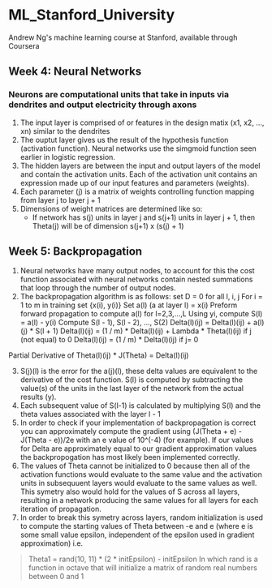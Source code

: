 # ML_Stanford_University
Andrew Ng's machine learning course at Stanford, available through Coursera

## Week 4: Neural Networks
### Neurons are computational units that take in inputs via dendrites and output electricity through axons
1. The input layer is comprised of or features in the design matix (x1, x2, ..., xn) similar to the dendrites
2. The ouptut layer gives us the result of the hypothesis function (activation function). Neural networks use the simgmoid function seen earlier in logistic regression.
3. The hidden layers are between the input and output layers of the model and contain the activation units. Each of the activation unit contains an expression made up of our input features and parameters (weights).
4. Each parameter (j) is a matrix of weights controlling function mapping from layer j to layer j + 1
5. Dimensions of weight matrices are determined like so:
	* If network has s(j) units in layer j and s(j+1) units in layer j + 1, then Theta(j) will be of dimension s(j+1) x (s(j) + 1)

## Week 5: Backpropagation
1. Neural networks have many output nodes, to account for this the cost function associated with neural networks contain nested summations that loop through the number of output nodes.
2. The backpropagation algorithm is as follows:
	set D = 0 for all l, i, j
	For i = 1 to m in training set {x(i), y(i)}
		Set a(l) (a at layer l) = x(i)
		Preform forward propagation to compute a(l) for l=2,3,...,L
		Using yi, compute S(l) = a(l) - y(i)
		Compute S(l - 1), S(l - 2), ..., S(2)
		Delta(l)(ij) = Delta(l)(ij) + a(l)(j) * S(l + 1)
	Delta(l)(ij) = (1 / m) * Delta(l)(ij) + Lambda * Theta(l)(ij) if j (not equal) to 0
	Delta(l)(ij) = (1 / m) * Delta(l)(ij) if j= 0

Partial Derivative of Theta(l)(ij) * J(Theta) = Delta(l)(ij)

3. S(j)(l) is the error for the a(j)(l), these delta values are equivalent to the derivative of the cost function. S(l) is computed by subtracting the value(s) of the units in the last layer of the network from the actual results (y).
4. Each subsequent value of S(l-1) is calculated by multiplying S(l) and the theta values associated with the layer l - 1
5. In order to check if your implementation of backpropagation is correct you can approximately compute the gradient using (J(Theta + e) - J(Theta - e))/2e with an e value of 10^(-4) (for example). If our values for Delta are approximately equal to our gradient approximation values the backpropogation has most likely been implemented correctly.
6. The values of Theta cannot be initialized to 0 because then all of the activation functions would evaluate to the same value and the activation units in subsequuent layers would evaluate to the same values as well. This symetry also would hold for the values of S across all layers, resulting in a network producing the same values for all layers for each iteration of propagation.
7. In order to break this symetry across layers, random initialization is used to compute the starting values of Theta between -e and e (where e is some small value epsilon, independent of the epsilon used in gradient approximation) i.e.
> Theta1 = rand(10, 11) * (2 * initEpsilon) - initEpsilon
In which rand is a function in octave that will initialize a matrix of random real numbers between 0 and 1
